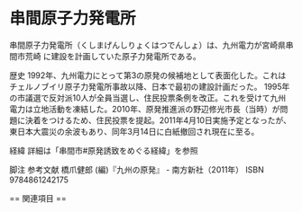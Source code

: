 # 串間原子力発電所

串間原子力発電所（くしまげんしりょくはつでんしょ）は、九州電力が宮崎県串間市荒崎 に建設を計画していた原子力発電所である。

歴史
1992年、九州電力にとって第3の原発の候補地として表面化した。これはチェルノブイリ原子力発電所事故以降、日本で最初の建設計画だった。
1995年の市議選で反対派10人が全員当選し、住民投票条例を改正。これを受けて九州電力は立地活動を凍結した。2010年、原発推進派の野辺修光市長（当時）が問題に決着をつけるため、住民投票を提起。2011年4月10日実施予定となったが、東日本大震災の余波もあり、同年3月14日に白紙撤回され現在に至る。

経緯
詳細は「串間市#原発誘致をめぐる経緯」を参照

脚注
参考文献
橋爪健郎 (編)『九州の原発』 - 南方新社（2011年） ISBN 9784861242175


== 関連項目 ==
